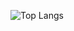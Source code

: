 ![Top Langs](https://github-readme-stats.vercel.app/api/top-langs/?username=mtemin&hide_progress=true)
